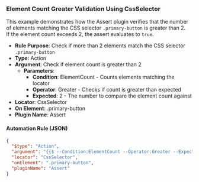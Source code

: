 ### Element Count Greater Validation Using CssSelector

This example demonstrates how the Assert plugin verifies that the number of elements matching the CSS selector `.primary-button` is greater than 2.  
If the element count exceeds 2, the assert evaluates to `true`.

- **Rule Purpose**: Check if more than 2 elements match the CSS selector `.primary-button`  
- **Type**: Action  
- **Argument**: Check if element count is greater than 2  
  - **Parameters**:  
    - **Condition**: ElementCount - Counts elements matching the locator  
    - **Operator**: Greater - Checks if count is greater than expected  
    - **Expected**: 2 - The number to compare the element count against  
- **Locator**: CssSelector  
- **On Element**: .primary-button  
- **Plugin Name**: Assert  

#### Automation Rule (JSON)

```json
{
  "$type": "Action",
  "argument": "{{$ --Condition:ElementCount --Operator:Greater --Expected:2}}",
  "locator": "CssSelector",
  "onElement": ".primary-button",
  "pluginName": "Assert"
}
```
